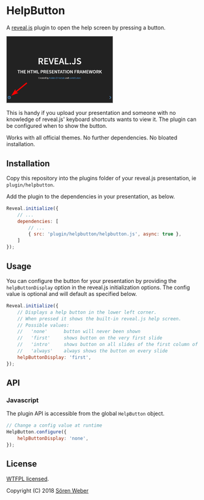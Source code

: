 # HelpButton

A [reveal.js](https://github.com/hakimel/reveal.js/) plugin to open the help screen by pressing a button.

<img style="border: 1px solid gray;" src="screenshot-button.png" width="55%">

This is handy if you upload your presentation and someone with no knowledge of reveal.js' keyboard shortcuts wants to view it. The plugin can be configured when to show the button.

Works with all official themes. No further dependencies. No bloated installation.

## Installation

Copy this repository into the plugins folder of your reveal.js presentation, ie ```plugin/helpbutton```.

Add the plugin to the dependencies in your presentation, as below.

```javascript
Reveal.initialize({
	// ...
	dependencies: [
		// ...
		{ src: 'plugin/helpbutton/helpbutton.js', async: true },
	]
});
```

## Usage

You can configure the button for your presentation by providing the ```helpButtonDisplay``` option in the reveal.js initialization options. The config value is optional and will default as specified below.

```javascript
Reveal.initialize({
	// Displays a help button in the lower left corner.
	// When pressed it shows the built-in reveal.js help screen.
	// Possible values:
	//   'none'      button will never been shown
	//   'first'     shows button on the very first slide
	//   'intro'     shows button on all slides of the first column of slides
	//   'always'    always shows the button on every slide
	helpButtonDisplay: 'first',
});
```

## API

### Javascript

The plugin API is accessible from the global ```HelpButton``` object.

```javascript
// Change a config value at runtime
HelpButton.configure({
	helpButtonDisplay: 'none',
});
```

## License

[WTFPL licensed](http://www.wtfpl.net/).

Copyright (C) 2018 [Sören Weber](https://github.com/McShelby)
